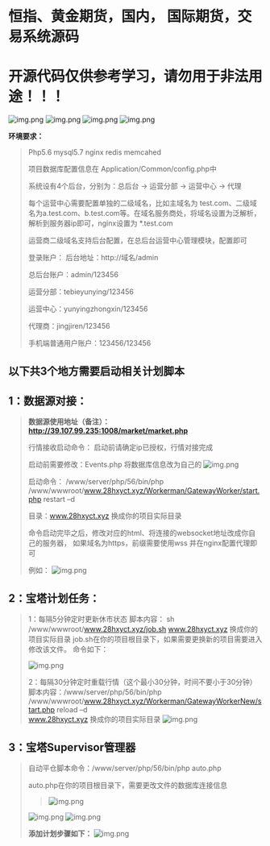 # 恒指、黄金期货，国内， 国际期货，交易系统源码
# 开源代码仅供参考学习，请勿用于非法用途！！！
![img.png](https://raw.githubusercontent.com/xixihahaoo/expert-giggle/main/mdPng/1.png)
![img.png](https://raw.githubusercontent.com/xixihahaoo/expert-giggle/main/mdPng/2.png)
![img.png](https://raw.githubusercontent.com/xixihahaoo/expert-giggle/main/mdPng/3.png)
![img.png](https://raw.githubusercontent.com/xixihahaoo/expert-giggle/main/mdPng/4.png)

**环境要求：**

> Php5.6  mysql5.7 nginx redis memcahed
>
> 项目数据库配置信息在 Application/Common/config.php中
>
> 系统设有4个后台，分别为：总后台 -> 运营分部 -> 运营中心 -> 代理
> 
> 每个运营中心需要配置单独的二级域名，比如主域名为 test.com、二级域名为a.test.com、b.test.com等。在域名服务商处，将域名设置为泛解析，解析到服务器ip即可，nginx设置为 *.test.com
> 
> 运营商二级域名支持后台配置，在总后台运营中心管理模块，配置即可
>
> 登录账户： 后台地址：http://域名/admin
> 
> 总后台账户：admin/123456
>
> 运营分部：tebieyunying/123456
> 
> 运营中心：yunyingzhongxin/123456
> 
> 代理商：jingjiren/123456
>
> 手机端普通用户账户：123456/123456


## 以下共3个地方需要启动相关计划脚本

## 1：数据源对接：

> **数据源使用地址（备注）：http://39.107.99.235:1008/market/market.php**
>
> 行情接收启动命令： 启动前请确定ip已授权，行情对接完成
>
> 启动前需要修改：Events.php 将数据库信息改为自己的
> ![img.png](https://raw.githubusercontent.com/xixihahaoo/expert-giggle/main/mdPng/img.png)
>
> 启动命令： /www/server/php/56/bin/php
> /www/wwwroot/www.28hxyct.xyz/Workerman/GatewayWorker/start.php restart
> –d
>
> 目录：www.28hxyct.xyz 换成你的项目实际目录
>
> 命令启动完毕之后，修改对应的html、将连接的websocket地址改成你自己的服务器， 如果域名为https，前缀需要使用wss
> 并在nginx配置代理即可
>
> 例如：
> ![img.png](https://raw.githubusercontent.com/xixihahaoo/expert-giggle/main/mdPng/img_1.png)


## 2：宝塔计划任务：

> 1：每隔5分钟定时更新休市状态 	脚本内容：
>     sh /www/wwwroot/www.28hxyct.xyz/job.sh 	www.28hxyct.xyz 换成你的项目实际目录 	job.sh在你的项目根目录下，如果需要更换新的项目需要进入修改该文件。
>     命令如下：
>
> ![img.png](https://raw.githubusercontent.com/xixihahaoo/expert-giggle/main/mdPng/img_2.png)
>
> 2：每隔30分钟定时重载行情（这个最小30分钟，时间不要小于30分钟）
> 	脚本内容：/www/server/php/56/bin/php
> /www/wwwroot/www.28hxyct.xyz/Workerman/GatewayWorkerNew/start.php reload –d <br>www.28hxyct.xyz 换成你的项目实际目录
> ![img.png](https://raw.githubusercontent.com/xixihahaoo/expert-giggle/main/mdPng/img_3.png)



## 3：宝塔Supervisor管理器

> 自动平仓脚本命令：/www/server/php/56/bin/php auto.php
> 
> auto.php在你的项目根目录下，需要更改文件的数据库连接信息
> 
> > ![img.png](https://raw.githubusercontent.com/xixihahaoo/expert-giggle/main/mdPng/img_7.png)
>
> ![img.png](https://raw.githubusercontent.com/xixihahaoo/expert-giggle/main/mdPng/img_4.png)
> ![img.png](https://raw.githubusercontent.com/xixihahaoo/expert-giggle/main/mdPng/img_5.png)
> 
> **添加计划步骤如下：**
> ![img.png](https://raw.githubusercontent.com/xixihahaoo/expert-giggle/main/mdPng/img_6.png)


